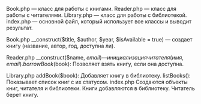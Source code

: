 Book.php — класс для работы с книгами. Reader.php — класс для работы с читателями. Library.php — класс для работы с библиотекой. index.php — основной файл, который использует все классы и выводит результат.

Book.php __construct($title, $author, $year, $isAvailable = true) — создает книгу (название, автор, год, доступна ли).

Reader.php __construct($name, $email) — инициализация читателя (имя, email). borrowBook($book): Позволяет взять книгу, если она доступна.

Library.php addBook($book): Добавляет книгу в библиотеку. listBooks(): Показывает список книг с их статусом. index.php Создаются объекты книг, читателя и библиотеки. Книги добавляются в библиотеку. Читатель берет книгу.
